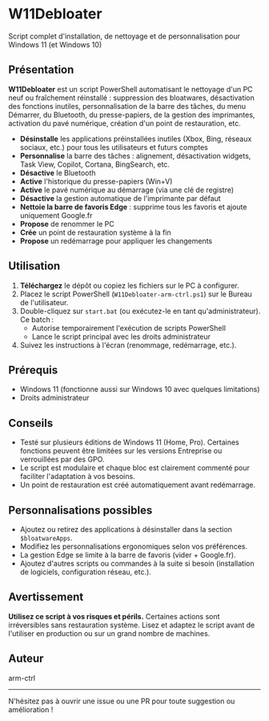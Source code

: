 # W11Debloater

Script complet d'installation, de nettoyage et de personnalisation pour Windows 11 (et Windows 10)

## Présentation

**W11Debloater** est un script PowerShell automatisant le nettoyage d'un PC neuf ou fraîchement réinstallé : suppression des bloatwares, désactivation des fonctions inutiles, personnalisation de la barre des tâches, du menu Démarrer, du Bluetooth, du presse-papiers, de la gestion des imprimantes, activation du pavé numérique, création d'un point de restauration, etc.

- **Désinstalle** les applications préinstallées inutiles (Xbox, Bing, réseaux sociaux, etc.) pour tous les utilisateurs et futurs comptes
- **Personnalise** la barre des tâches : alignement, désactivation widgets, Task View, Copilot, Cortana, BingSearch, etc.
- **Désactive** le Bluetooth
- **Active** l'historique du presse-papiers (Win+V)
- **Active** le pavé numérique au démarrage (via une clé de registre)
- **Désactive** la gestion automatique de l'imprimante par défaut
- **Nettoie la barre de favoris Edge** : supprime tous les favoris et ajoute uniquement Google.fr
- **Propose** de renommer le PC
- **Crée** un point de restauration système à la fin
- **Propose** un redémarrage pour appliquer les changements

## Utilisation

1. **Téléchargez** le dépôt ou copiez les fichiers sur le PC à configurer.
2. Placez le script PowerShell (`W11Debloater-arm-ctrl.ps1`) sur le Bureau de l'utilisateur.
3. Double-cliquez sur `start.bat` (ou exécutez-le en tant qu'administrateur). Ce batch :
   - Autorise temporairement l'exécution de scripts PowerShell
   - Lance le script principal avec les droits administrateur
4. Suivez les instructions à l'écran (renommage, redémarrage, etc.).

## Prérequis
- Windows 11 (fonctionne aussi sur Windows 10 avec quelques limitations)
- Droits administrateur

## Conseils
- Testé sur plusieurs éditions de Windows 11 (Home, Pro). Certaines fonctions peuvent être limitées sur les versions Entreprise ou verrouillées par des GPO.
- Le script est modulaire et chaque bloc est clairement commenté pour faciliter l'adaptation à vos besoins.
- Un point de restauration est créé automatiquement avant redémarrage.

## Personnalisations possibles
- Ajoutez ou retirez des applications à désinstaller dans la section `$bloatwareApps`.
- Modifiez les personnalisations ergonomiques selon vos préférences.
- La gestion Edge se limite à la barre de favoris (vider + Google.fr).
- Ajoutez d'autres scripts ou commandes à la suite si besoin (installation de logiciels, configuration réseau, etc.).

## Avertissement
**Utilisez ce script à vos risques et périls.** Certaines actions sont irréversibles sans restauration système. Lisez et adaptez le script avant de l'utiliser en production ou sur un grand nombre de machines.

## Auteur
arm-ctrl

---

N'hésitez pas à ouvrir une issue ou une PR pour toute suggestion ou amélioration !